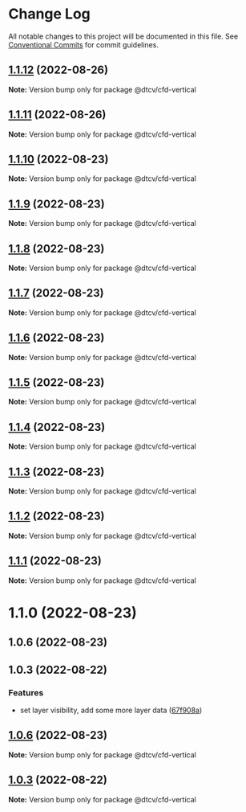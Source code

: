 # Change Log

All notable changes to this project will be documented in this file.
See [Conventional Commits](https://conventionalcommits.org) for commit guidelines.

## [1.1.12](https://github.com/paramountric/digitaltwincityviewer/compare/@dtcv/cfd-vertical@1.1.11...@dtcv/cfd-vertical@1.1.12) (2022-08-26)

**Note:** Version bump only for package @dtcv/cfd-vertical





## [1.1.11](https://github.com/paramountric/digitaltwincityviewer/compare/@dtcv/cfd-vertical@1.1.10...@dtcv/cfd-vertical@1.1.11) (2022-08-26)

**Note:** Version bump only for package @dtcv/cfd-vertical





## [1.1.10](https://github.com/paramountric/digitaltwincityviewer/compare/@dtcv/cfd-vertical@1.1.9...@dtcv/cfd-vertical@1.1.10) (2022-08-23)

**Note:** Version bump only for package @dtcv/cfd-vertical





## [1.1.9](https://github.com/paramountric/digitaltwincityviewer/compare/@dtcv/cfd-vertical@1.1.8...@dtcv/cfd-vertical@1.1.9) (2022-08-23)

**Note:** Version bump only for package @dtcv/cfd-vertical





## [1.1.8](https://github.com/paramountric/digitaltwincityviewer/compare/@dtcv/cfd-vertical@1.1.7...@dtcv/cfd-vertical@1.1.8) (2022-08-23)

**Note:** Version bump only for package @dtcv/cfd-vertical





## [1.1.7](https://github.com/paramountric/digitaltwincityviewer/compare/@dtcv/cfd-vertical@1.1.6...@dtcv/cfd-vertical@1.1.7) (2022-08-23)

**Note:** Version bump only for package @dtcv/cfd-vertical





## [1.1.6](https://github.com/paramountric/digitaltwincityviewer/compare/@dtcv/cfd-vertical@1.1.5...@dtcv/cfd-vertical@1.1.6) (2022-08-23)

**Note:** Version bump only for package @dtcv/cfd-vertical





## [1.1.5](https://github.com/paramountric/digitaltwincityviewer/compare/@dtcv/cfd-vertical@1.1.4...@dtcv/cfd-vertical@1.1.5) (2022-08-23)

**Note:** Version bump only for package @dtcv/cfd-vertical





## [1.1.4](https://github.com/paramountric/digitaltwincityviewer/compare/@dtcv/cfd-vertical@1.1.3...@dtcv/cfd-vertical@1.1.4) (2022-08-23)

**Note:** Version bump only for package @dtcv/cfd-vertical





## [1.1.3](https://github.com/paramountric/digitaltwincityviewer/compare/@dtcv/cfd-vertical@1.1.2...@dtcv/cfd-vertical@1.1.3) (2022-08-23)

**Note:** Version bump only for package @dtcv/cfd-vertical





## [1.1.2](https://github.com/paramountric/digitaltwincityviewer/compare/@dtcv/cfd-vertical@1.1.1...@dtcv/cfd-vertical@1.1.2) (2022-08-23)

**Note:** Version bump only for package @dtcv/cfd-vertical





## [1.1.1](https://github.com/paramountric/digitaltwincityviewer/compare/@dtcv/cfd-vertical@1.1.0...@dtcv/cfd-vertical@1.1.1) (2022-08-23)

**Note:** Version bump only for package @dtcv/cfd-vertical





# 1.1.0 (2022-08-23)



## 1.0.6 (2022-08-23)



## 1.0.3 (2022-08-22)


### Features

* set layer visibility, add some more layer data ([67f908a](https://github.com/paramountric/digitaltwincityviewer/commit/67f908ab8170f37c04e1c7956288b3b3c0b05c5e))





## [1.0.6](https://github.com/paramountric/digitaltwincityviewer/compare/v1.0.5...v1.0.6) (2022-08-23)

**Note:** Version bump only for package @dtcv/cfd-vertical





## [1.0.3](https://github.com/paramountric/digitaltwincityviewer/compare/v1.0.2...v1.0.3) (2022-08-22)

**Note:** Version bump only for package @dtcv/cfd-vertical
